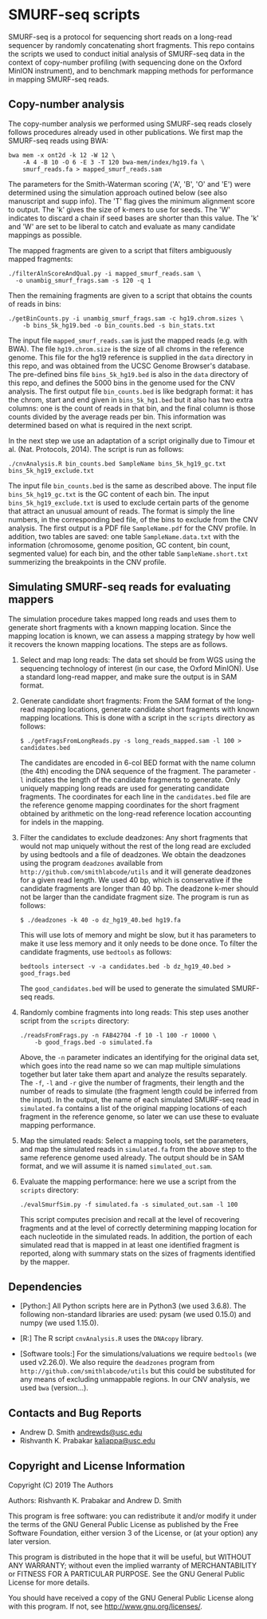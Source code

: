 # SMURF-seq scripts

SMURF-seq is a protocol for sequencing short reads on a long-read
sequencer by randomly concatenating short fragments. This repo
contains the scripts we used to conduct initial analysis of SMURF-seq
data in the context of copy-number profiling (with sequencing done on
the Oxford MinION instrument), and to benchmark mapping methods for
performance in mapping SMURF-seq reads.

## Copy-number analysis

The copy-number analysis we performed using SMURF-seq reads closely
follows procedures already used in other publications. We first map
the SMURF-seq reads using BWA:
```
bwa mem -x ont2d -k 12 -W 12 \
    -A 4 -B 10 -O 6 -E 3 -T 120 bwa-mem/index/hg19.fa \
    smurf_reads.fa > mapped_smurf_reads.sam
```
The parameters for the Smith-Waterman scoring ('A', 'B', 'O' and 'E')
were determined using the simulation approach outined below (see also
manuscript and supp info). The 'T' flag gives the minimum alignment
score to output. The 'k' gives the size of k-mers to use for
seeds. The 'W' indicates to discard a chain if seed bases are shorter
than this value. The 'k' and 'W' are set to be liberal to catch and
evaluate as many candidate mappings as possible.

The mapped fragments are given to a script that filters ambiguously
mapped fragments:
```
./filterAlnScoreAndQual.py -i mapped_smurf_reads.sam \
  -o unambig_smurf_frags.sam -s 120 -q 1
```

Then the remaining fragments are given to a script that obtains
the counts of reads in bins:
```
./getBinCounts.py -i unambig_smurf_frags.sam -c hg19.chrom.sizes \
    -b bins_5k_hg19.bed -o bin_counts.bed -s bin_stats.txt
```
The input file `mapped_smurf_reads.sam` is just the mapped reads
(e.g. with BWA). The file `hg19.chrom.size` is the size of all chroms
in the reference genome. This file for the hg19 reference is supplied
in the `data` directory in this repo, and was obtained from the UCSC
Genome Browser's database. The pre-defined bins file `bins_5k_hg19.bed`
is also in the `data` directory of this repo, and defines the 5000
bins in the genome used for the CNV analysis. The first output file
`bin_counts.bed` is like bedgraph format: it has the chrom, start and
end given in `bins_5k_hg1.bed` but it also has two extra columns:
one is the count of reads in that bin, and the final column is those
counts divided by the average reads per bin. This information was
determined based on what is required in the next script.

In the next step we use an adaptation of a script originally due to
Timour et al. (Nat. Protocols, 2014). The script is run
as follows:
```
./cnvAnalysis.R bin_counts.bed SampleName bins_5k_hg19_gc.txt bins_5k_hg19_exclude.txt
```
The input file `bin_counts.bed` is the same as described above. The
input file `bins_5k_hg19_gc.txt` is the GC content of each bin. The
input `bins_5k_hg19_exclude.txt` is used to exclude certain parts of
the genome that attract an unusual amount of reads.  The format is
simply the line numbers, in the corresponding bed file, of the bins to
exclude from the CNV analysis. The first output is a PDF file
`SampleName.pdf` for the CNV profile. In addition, two tables are
saved: one table `SampleName.data.txt` with the information
(chromosome, genome position, GC content, bin count, segmented value)
for each bin, and the other table `SampleName.short.txt` summerizing
the breakpoints in the CNV profile.

## Simulating SMURF-seq reads for evaluating mappers

The simulation procedure takes mapped long reads and uses them to
generate short fragments with a known mapping location. Since the
mapping location is known, we can assess a mapping strategy by how
well it recovers the known mapping locations. The steps are as follows.

1. Select and map long reads: The data set should be from WGS using
   the sequencing technology of interest (in our case, the Oxford
   MinION). Use a standard long-read mapper, and make sure the output
   is in SAM format.

2. Generate candidate short fragments: From the SAM format of the
   long-read mapping locations, generate candidate short fragments
   with known mapping locations. This is done with a script in the
   `scripts` directory as follows:
   ```
   $ ./getFragsFromLongReads.py -s long_reads_mapped.sam -l 100 > candidates.bed
   ```
   The candidates are encoded in 6-col BED format with the name column
   (the 4th) encoding the DNA sequence of the fragment. The parameter
   `-l` indicates the length of the candidate fragments to generate.
   Only uniquely mapping long reads are used for generating candidate
   fragments. The coordinates for each line in the `candidates.bed` file
   are the reference genome mapping coordinates for the short fragment
   obtained by arithmetic on the long-read reference location accounting
   for indels in the mapping.

3. Filter the candidates to exclude deadzones: Any short fragments that
   would not map uniquely without the rest of the long read are excluded
   by using bedtools and a file of deadzones. We obtain the deadzones using
   the program `deadzones` available from `http://github.com/smithlabcode/utils`
   and it will generate deadzones for a given read length. We used 40 bp, which
   is conservative if the candidate fragments are longer than 40 bp. The
   deadzone k-mer should not be larger than the candidate fragment size. The
   program is run as follows:
   ```
   $ ./deadzones -k 40 -o dz_hg19_40.bed hg19.fa
   ```
   This will use lots of memory and might be slow, but it has parameters
   to make it use less memory and it only needs to be done once.
   To filter the candidate fragments, use `bedtools` as follows:
   ```
   bedtools intersect -v -a candidates.bed -b dz_hg19_40.bed > good_frags.bed
   ```
   The `good_candidates.bed` will be used to generate the simulated
   SMURF-seq reads.

4. Randomly combine fragments into long reads: This step uses another script
   from the `scripts` directory:
   ```
   ./readsFromFrags.py -n FAB42704 -f 10 -l 100 -r 10000 \
       -b good_frags.bed -o simulated.fa
   ```
   Above, the `-n` parameter indicates an identifying for the original
   data set, which goes into the read name so we can map multiple
   simulations together but later take them apart and analyze the
   results separately. The `-f`, `-l` and `-r` give the number of
   fragments, their length and the number of reads to simulate (the
   fragment length could be inferred from the input). In the output,
   the name of each simulated SMURF-seq read in `simulated.fa`
   contains a list of the original mapping locations of each fragment
   in the reference genome, so later we can use these to evaluate mapping
   performance.

5. Map the simulated reads: Select a mapping tools, set the parameters, and
   map the simulated reads in `simulated.fa` from the above step to the
   same reference genome used already. The output should be in SAM format,
   and we will assume it is named `simulated_out.sam`.

6. Evaluate the mapping performance: here we use a script from the `scripts`
   directory:
   ```
   ./evalSmurfSim.py -f simulated.fa -s simulated_out.sam -l 100
   ```
   This script computes precision and recall at the level of recovering
   fragments and at the level of correctly determining mapping location
   for each nucleotide in the simulated reads. In addition, the portion of
   each simulated read that is mapped in at least one identified fragment
   is reported, along with summary stats on the sizes of fragments identified
   by the mapper.

## Dependencies

* [Python:] All Python scripts here are in Python3 (we used 3.6.8). The
    following non-standard libraries are used: pysam (we used 0.15.0) and
    numpy (we used 1.15.0).

* [R:] The R script `cnvAnalysis.R` uses the `DNAcopy` library.

* [Software tools:] For the simulations/valuations we require
    `bedtools` (we used v2.26.0). We also require the `deadzones`
    program from `http://github.com/smithlabcode/utils` but this could
    be substituted for any means of excluding unmappable regions.
    In our CNV analysis, we used `bwa` (version...).

## Contacts and Bug Reports

- Andrew D. Smith andrewds@usc.edu
- Rishvanth K. Prabakar kaliappa@usc.edu

## Copyright and License Information
Copyright (C) 2019 The Authors

Authors: Rishvanth K. Prabakar and Andrew D. Smith

This program is free software: you can redistribute it and/or modify
it under the terms of the GNU General Public License as published by
the Free Software Foundation, either version 3 of the License, or
(at your option) any later version.

This program is distributed in the hope that it will be useful,
but WITHOUT ANY WARRANTY; without even the implied warranty of
MERCHANTABILITY or FITNESS FOR A PARTICULAR PURPOSE.  See the
GNU General Public License for more details.

You should have received a copy of the GNU General Public License
along with this program. If not, see <http://www.gnu.org/licenses/>.
